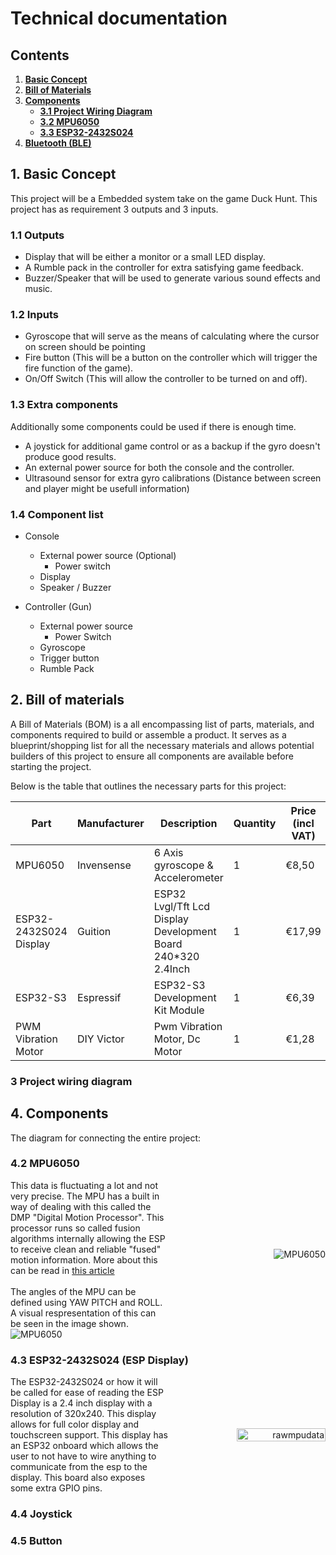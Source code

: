 # Technical documentation

## Contents
1. **[Basic Concept](#1-basic-concept)**
2. **[Bill of Materials](#2-bill-of-materials)**
3. **[Components](#3-components)**
    - **[3.1 Project Wiring Diagram](#31-project-wiring-diagram)**
    - **[3.2 MPU6050](#32-mpu6050)**
    - **[3.3 ESP32-2432S024](#33-esp32-2432s024)**
4. **[Bluetooth (BLE)](#4-bluetooth-ble)**


## 1. Basic Concept
This project will be a Embedded system take on the game Duck Hunt. This project has as requirement 3 outputs and 3 inputs.

### 1.1 Outputs
- Display that will be either a monitor or a small LED display.
- A Rumble pack in the controller for extra satisfying game feedback.
- Buzzer/Speaker that will be used to generate various sound effects and music.

### 1.2 Inputs
- Gyroscope that will serve as the means of calculating where the cursor on screen should be pointing
- Fire button (This will be a button on the controller which will trigger the fire function of the game).
- On/Off Switch (This will allow the controller to be turned on and off).

### 1.3 Extra components
Additionally some components could be used if there is enough time.
- A joystick for additional game control or as a backup if the gyro doesn't produce good results.
- An external power source for both the console and the controller.
- Ultrasound sensor for extra gyro calibrations (Distance between screen and player might be usefull information)

### 1.4 Component list
- Console
    - External power source (Optional)
        - Power switch
    - Display
    - Speaker / Buzzer

- Controller (Gun)
    - External power source
        - Power Switch
    - Gyroscope
    - Trigger button
    - Rumble Pack

## 2. Bill of materials

A Bill of Materials (BOM) is a all encompassing list of parts, materials, and components required to build or assemble a product. It serves as a blueprint/shopping list for all the necessary materials and allows potential builders of this project to ensure all components are available before starting the project.

Below is the table that outlines the necessary parts for this project:

|**Part**|**Manufacturer**|**Description**|**Quantity**|**Price (incl VAT)**|**Subtotal (incl VAT)**|**URL**|
|-|-|-|-|-|-|-|
|MPU6050|Invensense|6 Axis gyroscope & Accelerometer|1|€8,50|€8,50| [Tinytronics](https://www.tinytronics.nl/nl/sensoren/acceleratie-rotatie/mpu-6050-accelerometer-en-gyroscope-3-axis-module-3.3v-5v)|
|ESP32-2432S024 Display |Guition |ESP32 Lvgl/Tft Lcd Display Development Board 240*320 2.4Inch|1|€17,99|€17,99| [Aliexpress](https://nl.aliexpress.com/item/1005005865107357.html?spm=a2g0o.order_list.order_list_main.60.7df579d2ajZa7L&gatewayAdapt=glo2nld)|
|ESP32-S3|Espressif|ESP32-S3 Development Kit Module|1|€6,39|€6,39| [Aliexpress](https://nl.aliexpress.com/item/1005007310769585.html?src=google&pdp_npi=4%40dis%21EUR%217.22%212.32%21%21%21%21%210.9282%40%2112000040197381496%21ppc%21%21%21&src=google&albch=shopping&acnt=708-803-3821&isdl=y&slnk=&plac=&mtctp=&albbt=Google_7_shopping&aff_platform=google&aff_short_key=UneMJZVf&gclsrc=aw.ds&&albagn=888888&&ds_e_adid=&ds_e_matchtype=&ds_e_device=c&ds_e_network=x&ds_e_product_group_id=&ds_e_product_id=nl1005007310769585&ds_e_product_merchant_id=5321504273&ds_e_product_country=NL&ds_e_product_language=nl&ds_e_product_channel=online&ds_e_product_store_id=&ds_url_v=2&albcp=19207327905&albag=&isSmbAutoCall=false&needSmbHouyi=false&gad_source=1&gclid=Cj0KCQjwpP63BhDYARIsAOQkATbpjDElRXK1qK98sC1XfxLuWsL4ofrS9Beu_nlAQvX9LkUJKmlZxioaAhaxEALw_wcB#nav-specification)|
|PWM Vibration Motor|DIY Victor|Pwm Vibration Motor, Dc Motor|1|€1,28|€1,28|[Aliexpress](https://nl.aliexpress.com/item/1005006296840332.html?spm=a2g0o.order_list.order_list_main.41.ad5779d2DKfbb1&gatewayAdapt=glo2nld#nav-store)|


### 3 Project wiring diagram
## 4. Components
The diagram for connecting the entire project:


### 4.2 MPU6050 

<div style="display: flex; align-items: center;">
  <div style="flex: 1;">
    <div>
      This data is fluctuating a lot and not very precise. The MPU has a built in way of dealing with this called the DMP "Digital Motion Processor".
      This processor runs so called fusion algorithms internally allowing the ESP to receive clean and reliable "fused" motion information. More about this can be read in <a href="https://techexplorations.com/guides/arduino/peripherals/mpu6050/">this article</a>
    </div>
    <br>
    <div>
      The angles of the MPU can be defined using YAW PITCH and ROLL. A visual respresentation of this can be seen in the image shown.
    </div>
  </div>
  <div style="flex: 1; text-align: right; height: 25%;">
    <img src="/../assets/images/components/mpu6050.jpg" alt="MPU6050" >
  </div>
</div>

<img src="/../assets/images/yawpitchroll.png" alt="MPU6050" >





### 4.3 ESP32-2432S024 (ESP Display)
<div style="display: flex; align-items: center;">
  <div style="flex: 1;">
    The ESP32-2432S024 or how it will be called for ease of reading the ESP Display is a 2.4 inch display with a resolution of 320x240. This display allows for full color display and touchscreen support. This display has an ESP32 onboard which allows the user to not have to wire anything to communicate from the esp to the display. This board also exposes some extra GPIO pins.
  </div>
  <div style="flex: 1; text-align: right;">
    <img src="/../assets/images/components/display-dimensions.png" alt="rawmpudata" style="width: 75%; height: auto;">
  </div>
</div>

### 4.4 Joystick
### 4.5 Button
